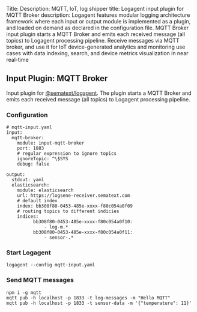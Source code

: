 Title: 
Description: MQTT, IoT, log shipper
title: Logagent input plugin for MQTT Broker 
description: Logagent features modular logging architecture framework where each input or output module is implemented as a plugin, and loaded on demand as declared in the configuration file. MQTT Broker input plugin starts a MQTT Broker and emits each received message (all topics) to Logagent processing pipeline. Receive messages via MQTT broker, and use it for IoT device-generated analytics and monitoring use cases with data indexing, search, and device metrics visualization in near real-time

## Input Plugin: MQTT Broker

Input plugin for [@sematext/logagent](http://sematext.com/logagent/). The plugin starts a MQTT Broker and emits each received message (all topics) to Logagent processing pipeline.  

### Configuration

```
# mqtt-input.yaml
input:
  mqtt-broker:
    module: input-mqtt-broker
    port: 1883
    # regular expression to ignore topics
    ignoreTopic: ^\$SYS
    debug: false

output:
  stdout: yaml
  elasticsearch: 
    module: elasticsearch
    url: https://logsene-receiver.sematext.com
    # default index 
    index: bb308f80-0453-485e-xxxx-f80c054a0f09
    # routing topics to different indicies
    indices:
          bb308f80-0453-485e-xxxx-f80c054a0f10:
              - log-m.*
          bb308f80-0453-485e-xxxx-f80c054a0f11:
              - sensor-.*

```

### Start Logagent

```
logagent --config mqtt-input.yaml
```

### Send MQTT messages

```
npm i -g mqtt
mqtt pub -h localhost -p 1833 -t log-messages -m "Hello MQTT"
mqtt pub -h localhost -p 1833 -t sensor-data -m '{"temperature": 11}'
```
